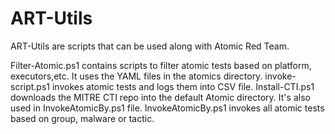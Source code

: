 # ART-Utils

ART-Utils are scripts that can be used along with Atomic Red Team.

Filter-Atomic.ps1 contains scripts to filter atomic tests based on platform, executors,etc. It uses the YAML files in the atomics directory. 
invoke-script.ps1 invokes atomic tests and logs them into CSV file. 
Install-CTI.ps1 downloads the MITRE CTI repo into the default Atomic directory. It's also used in InvokeAtomicBy.ps1 file.
InvokeAtomicBy.ps1 invokes all atomic tests based on group, malware or tactic. 
